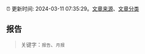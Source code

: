 :alarm_clock: 更新时间: 2024-03-11 07:35:29。[文章来源](/README.md)、[文章分类](/TAGS.md)

## 报告


> 关键字：`报告`、`月报`



